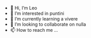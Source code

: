 - 👋 Hi, I’m Leo
- 👀 I’m interested in puntini
- 🌱 I’m currently learning a vivere
- 💞️ I’m looking to collaborate on nulla
- 📫 How to reach me ...

<!---
SuDoFreddo/SuDoFreddo is a ✨ special ✨ repository because its `README.md` (this file) appears on your GitHub profile.
You can click the Preview link to take a look at your changes.
--->

